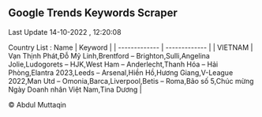 

## Google Trends Keywords Scraper 
 
Last Update 14-10-2022 , 12:20:08

Country List :
 Name  | Keyword |
| ------------- | ------------- |
| VIETNAM | Vạn Thịnh Phát,Đỗ Mỹ Linh,Brentford – Brighton,Sulli,Angelina Jolie,Ludogorets – HJK,West Ham – Anderlecht,Thanh Hóa – Hải Phòng,Elantra 2023,Leeds – Arsenal,Hiền Hồ,Hương Giang,V-League 2022,Man Utd – Omonia,Barca,Liverpool,Betis – Roma,Bão số 5,Chúc mừng Ngày Doanh nhân Việt Nam,Tina Dương |



© Abdul Muttaqin 
